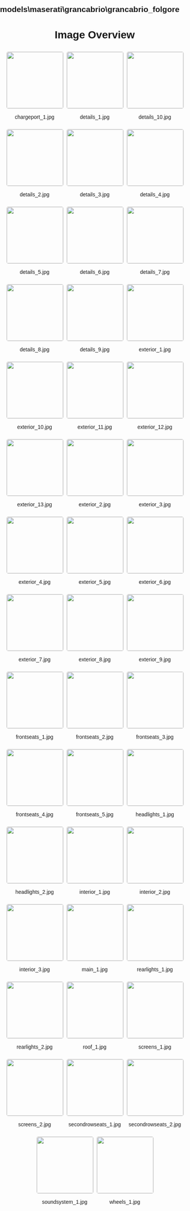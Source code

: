 ## models\maserati\grancabrio\grancabrio_folgore
<style>
    body {
        font-family: Arial, sans-serif;
        margin: 0;
        padding: 0;
    }
    .image-gallery {
        display: flex;
        flex-wrap: wrap;
        gap: 10px;
        justify-content: center;
        padding: 10px;
    }
    .image-gallery img {
        width: 150px;
        height: auto;
        border: 1px solid #ddd;
        border-radius: 5px;
    }
    .image-gallery div {
        flex: 1 1 calc(33.333% - 20px); /* Three images per row on large screens */
        max-width: 150px;
        text-align: center;
    }
    @media (max-width: 768px) {
        .image-gallery div {
            flex: 1 1 calc(50% - 20px); /* Two images per row on medium screens */
        }
    }
    @media (max-width: 480px) {
        .image-gallery div {
            flex: 1 1 100%; /* One image per row on small screens */
        }
    }
</style>
<h1 style ="text-align: center;"> Image Overview </h1> <div class="image-gallery">
<div>
<img src="https://media.evkx.net/multimedia/models/maserati/grancabrio/grancabrio_folgore/chargeport_1_st.jpg">
<p>chargeport_1.jpg</p>
</div>
<div>
<img src="https://media.evkx.net/multimedia/models/maserati/grancabrio/grancabrio_folgore/details_1_st.jpg">
<p>details_1.jpg</p>
</div>
<div>
<img src="https://media.evkx.net/multimedia/models/maserati/grancabrio/grancabrio_folgore/details_10_st.jpg">
<p>details_10.jpg</p>
</div>
<div>
<img src="https://media.evkx.net/multimedia/models/maserati/grancabrio/grancabrio_folgore/details_2_st.jpg">
<p>details_2.jpg</p>
</div>
<div>
<img src="https://media.evkx.net/multimedia/models/maserati/grancabrio/grancabrio_folgore/details_3_st.jpg">
<p>details_3.jpg</p>
</div>
<div>
<img src="https://media.evkx.net/multimedia/models/maserati/grancabrio/grancabrio_folgore/details_4_st.jpg">
<p>details_4.jpg</p>
</div>
<div>
<img src="https://media.evkx.net/multimedia/models/maserati/grancabrio/grancabrio_folgore/details_5_st.jpg">
<p>details_5.jpg</p>
</div>
<div>
<img src="https://media.evkx.net/multimedia/models/maserati/grancabrio/grancabrio_folgore/details_6_st.jpg">
<p>details_6.jpg</p>
</div>
<div>
<img src="https://media.evkx.net/multimedia/models/maserati/grancabrio/grancabrio_folgore/details_7_st.jpg">
<p>details_7.jpg</p>
</div>
<div>
<img src="https://media.evkx.net/multimedia/models/maserati/grancabrio/grancabrio_folgore/details_8_st.jpg">
<p>details_8.jpg</p>
</div>
<div>
<img src="https://media.evkx.net/multimedia/models/maserati/grancabrio/grancabrio_folgore/details_9_st.jpg">
<p>details_9.jpg</p>
</div>
<div>
<img src="https://media.evkx.net/multimedia/models/maserati/grancabrio/grancabrio_folgore/exterior_1_st.jpg">
<p>exterior_1.jpg</p>
</div>
<div>
<img src="https://media.evkx.net/multimedia/models/maserati/grancabrio/grancabrio_folgore/exterior_10_st.jpg">
<p>exterior_10.jpg</p>
</div>
<div>
<img src="https://media.evkx.net/multimedia/models/maserati/grancabrio/grancabrio_folgore/exterior_11_st.jpg">
<p>exterior_11.jpg</p>
</div>
<div>
<img src="https://media.evkx.net/multimedia/models/maserati/grancabrio/grancabrio_folgore/exterior_12_st.jpg">
<p>exterior_12.jpg</p>
</div>
<div>
<img src="https://media.evkx.net/multimedia/models/maserati/grancabrio/grancabrio_folgore/exterior_13_st.jpg">
<p>exterior_13.jpg</p>
</div>
<div>
<img src="https://media.evkx.net/multimedia/models/maserati/grancabrio/grancabrio_folgore/exterior_2_st.jpg">
<p>exterior_2.jpg</p>
</div>
<div>
<img src="https://media.evkx.net/multimedia/models/maserati/grancabrio/grancabrio_folgore/exterior_3_st.jpg">
<p>exterior_3.jpg</p>
</div>
<div>
<img src="https://media.evkx.net/multimedia/models/maserati/grancabrio/grancabrio_folgore/exterior_4_st.jpg">
<p>exterior_4.jpg</p>
</div>
<div>
<img src="https://media.evkx.net/multimedia/models/maserati/grancabrio/grancabrio_folgore/exterior_5_st.jpg">
<p>exterior_5.jpg</p>
</div>
<div>
<img src="https://media.evkx.net/multimedia/models/maserati/grancabrio/grancabrio_folgore/exterior_6_st.jpg">
<p>exterior_6.jpg</p>
</div>
<div>
<img src="https://media.evkx.net/multimedia/models/maserati/grancabrio/grancabrio_folgore/exterior_7_st.jpg">
<p>exterior_7.jpg</p>
</div>
<div>
<img src="https://media.evkx.net/multimedia/models/maserati/grancabrio/grancabrio_folgore/exterior_8_st.jpg">
<p>exterior_8.jpg</p>
</div>
<div>
<img src="https://media.evkx.net/multimedia/models/maserati/grancabrio/grancabrio_folgore/exterior_9_st.jpg">
<p>exterior_9.jpg</p>
</div>
<div>
<img src="https://media.evkx.net/multimedia/models/maserati/grancabrio/grancabrio_folgore/frontseats_1_st.jpg">
<p>frontseats_1.jpg</p>
</div>
<div>
<img src="https://media.evkx.net/multimedia/models/maserati/grancabrio/grancabrio_folgore/frontseats_2_st.jpg">
<p>frontseats_2.jpg</p>
</div>
<div>
<img src="https://media.evkx.net/multimedia/models/maserati/grancabrio/grancabrio_folgore/frontseats_3_st.jpg">
<p>frontseats_3.jpg</p>
</div>
<div>
<img src="https://media.evkx.net/multimedia/models/maserati/grancabrio/grancabrio_folgore/frontseats_4_st.jpg">
<p>frontseats_4.jpg</p>
</div>
<div>
<img src="https://media.evkx.net/multimedia/models/maserati/grancabrio/grancabrio_folgore/frontseats_5_st.jpg">
<p>frontseats_5.jpg</p>
</div>
<div>
<img src="https://media.evkx.net/multimedia/models/maserati/grancabrio/grancabrio_folgore/headlights_1_st.jpg">
<p>headlights_1.jpg</p>
</div>
<div>
<img src="https://media.evkx.net/multimedia/models/maserati/grancabrio/grancabrio_folgore/headlights_2_st.jpg">
<p>headlights_2.jpg</p>
</div>
<div>
<img src="https://media.evkx.net/multimedia/models/maserati/grancabrio/grancabrio_folgore/interior_1_st.jpg">
<p>interior_1.jpg</p>
</div>
<div>
<img src="https://media.evkx.net/multimedia/models/maserati/grancabrio/grancabrio_folgore/interior_2_st.jpg">
<p>interior_2.jpg</p>
</div>
<div>
<img src="https://media.evkx.net/multimedia/models/maserati/grancabrio/grancabrio_folgore/interior_3_st.jpg">
<p>interior_3.jpg</p>
</div>
<div>
<img src="https://media.evkx.net/multimedia/models/maserati/grancabrio/grancabrio_folgore/main_1_st.jpg">
<p>main_1.jpg</p>
</div>
<div>
<img src="https://media.evkx.net/multimedia/models/maserati/grancabrio/grancabrio_folgore/rearlights_1_st.jpg">
<p>rearlights_1.jpg</p>
</div>
<div>
<img src="https://media.evkx.net/multimedia/models/maserati/grancabrio/grancabrio_folgore/rearlights_2_st.jpg">
<p>rearlights_2.jpg</p>
</div>
<div>
<img src="https://media.evkx.net/multimedia/models/maserati/grancabrio/grancabrio_folgore/roof_1_st.jpg">
<p>roof_1.jpg</p>
</div>
<div>
<img src="https://media.evkx.net/multimedia/models/maserati/grancabrio/grancabrio_folgore/screens_1_st.jpg">
<p>screens_1.jpg</p>
</div>
<div>
<img src="https://media.evkx.net/multimedia/models/maserati/grancabrio/grancabrio_folgore/screens_2_st.jpg">
<p>screens_2.jpg</p>
</div>
<div>
<img src="https://media.evkx.net/multimedia/models/maserati/grancabrio/grancabrio_folgore/secondrowseats_1_st.jpg">
<p>secondrowseats_1.jpg</p>
</div>
<div>
<img src="https://media.evkx.net/multimedia/models/maserati/grancabrio/grancabrio_folgore/secondrowseats_2_st.jpg">
<p>secondrowseats_2.jpg</p>
</div>
<div>
<img src="https://media.evkx.net/multimedia/models/maserati/grancabrio/grancabrio_folgore/soundsystem_1_st.jpg">
<p>soundsystem_1.jpg</p>
</div>
<div>
<img src="https://media.evkx.net/multimedia/models/maserati/grancabrio/grancabrio_folgore/wheels_1_st.jpg">
<p>wheels_1.jpg</p>
</div>
</div>
